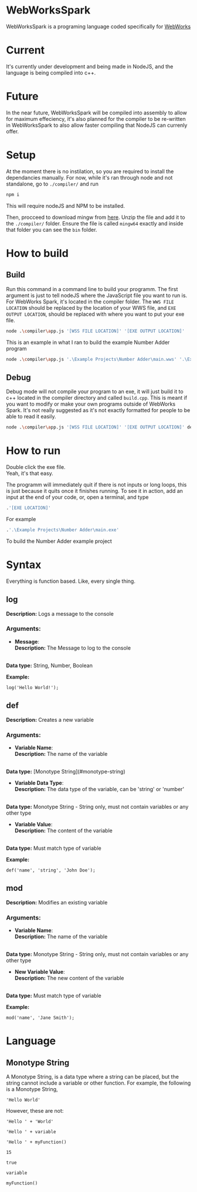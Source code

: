 # WebWorksSpark
WebWorksSpark is a programing language coded specifically for [WebWorks](https://webworkshub.online)

# Current
It's currently under development and being made in NodeJS, and the language is being compiled into c++.

# Future
In the near future, WebWorksSpark will be compiled into assembly to allow for maximum effeciency, it's also planned for the compiler to be re-written in WebWorksSpark to also allow faster compiling that NodeJS can currenly offer.

# Setup
At the moment there is no instilation, so you are required to install the dependancies manually. For now, while it's ran through node and not standalone, go to `./compiler/` and run
```sh
npm i
```
This will require nodeJS and NPM to be installed.

Then, procceed to download mingw from [here](https://winlibs.com/#download-release). Unzip the file and add it to the `./compiler/` folder. Ensure the file is called `mingw64` exactly and inside that folder you can see the `bin` folder.

# How to build
## Build
Run this command in a command line to build your programm. The first argument is just to tell nodeJS where the JavaScript file you want to run is. For WebWorks Spark, it's located in the compiler folder. The `WWS FILE LOCATION` should be replaced by the location of your WWS file, and `EXE OUTPUT LOCATION`, should be replaced with where you want to put your exe file.
```sh
node .\compiler\app.js '[WSS FILE LOCATION]' '[EXE OUTPUT LOCATION]'
```

This is an example in what I ran to build the example Number Adder program
```sh
node .\compiler\app.js '.\Example Projects\Number Adder\main.wws' '.\Example Projects\Number Adder\main.exe'
```
## Debug
Debug mode will not compile your program to an exe, it will just build it to c++ located in the compiler directory and called `build.cpp`. This is meant if you want to modify or make your own programs outside of WebWorks Spark. It's not really suggested as it's not exactly formatted for people to be able to read it easily.
```sh
node .\compiler\app.js '[WSS FILE LOCATION]' '[EXE OUTPUT LOCATION]' debug
```

# How to run
Double click the exe file.<br>
Yeah, it's that easy.

The programm will immediately quit if there is not inputs or long loops, this is just because it quits once it finishes running. To see it in action, add an input at the end of your code, or, open a terminal, and type
```sh
.'[EXE LOCATION]'
```

For example
```sh
.'.\Example Projects\Number Adder\main.exe'
```
To build the Number Adder example project

# Syntax
Everything is function based. Like, every single thing.

## log
<b>Description:</b> Logs a message to the console


### Arguments:

- <b>Message</b>:<br>
<b>Description:</b> The Message to log to the console
<br>
<b>Data type:</b> String, Number, Boolean

<b>Example:</b>
```wss
log('Hello World!');
```

## def
<b>Description:</b> Creates a new variable


### Arguments:
- <b>Variable Name</b>:<br>
<b>Description:</b> The name of the variable
<br>
<b>Data type:</b> [Monotype String](#monotype-string)

- <b>Variable Data Type</b>:<br>
<b>Description:</b> The data type of the variable, can be 'string' or 'number'
<br>
<b>Data type:</b> Monotype String - String only, must not contain variables or any other type

- <b>Variable Value</b>:<br>
<b>Description:</b> The content of the variable
<br>
<b>Data type:</b> Must match type of variable

<b>Example:</b>
```wss
def('name', 'string', 'John Doe');
```

## mod
<b>Description:</b> Modifies an existing variable


### Arguments:
- <b>Variable Name</b>:<br>
<b>Description:</b> The name of the variable
<br>
<b>Data type:</b> Monotype String - String only, must not contain variables or any other type

- <b>New Variable Value</b>:<br>
<b>Description:</b> The new content of the variable
<br>
<b>Data type:</b> Must match type of variable

<b>Example:</b>
```wss
mod('name', 'Jane Smith');
```



# Language
## Monotype String
A Monotype String, is a data type where a string can be placed, but the string cannot include a variable or other function. For example, the following is a Monotype String,
```wws
'Hello World'
```
However, these are not:
```wws
'Hello ' + 'World'
```
```wss
'Hello ' + variable
```
```wss
'Hello ' + myFunction()
```
```wss
15
```
```wss
true
```
```wss
variable
```
```wss
myFunction()
```